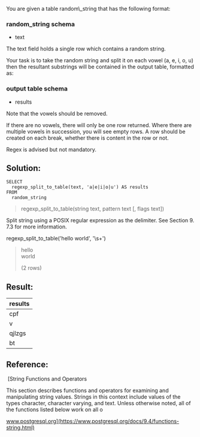 You are given a table random\\\_string that has the following format:

### random\_string schema

-   text

The text field holds a single row which contains a random string.

Your task is to take the random string and split it on each vowel (a, e, i, o, u) then the resultant substrings will be contained in the output table, formatted as:

### output table schema

-   results

Note that the vowels should be removed.

If there are no vowels, there will only be one row returned. Where there are multiple vowels in succession, you will see empty rows. A row should be created on each break, whether there is content in the row or not.

Regex is advised but not mandatory.

## Solution:

```
SELECT 
  regexp_split_to_table(text, 'a|e|i|o|u') AS results 
FROM 
  random_string
```

> regexp\_split\_to\_table(string text, pattern text \[, flags text\])

Split string using a POSIX regular expression as the delimiter. See Section 9.7.3 for more information.

regexp\_split\_to\_table('hello world', '\\s+')

> hello  
> world  
>   
> (2 rows)

## Result:

| results |
| --- |
| cpf |
| v |
| qjlzgs |
| bt |

## Reference:

 [String Functions and Operators

This section describes functions and operators for examining and manipulating string values. Strings in this context include values of the types character, character varying, and text. Unless otherwise noted, all of the functions listed below work on all o

www.postgresql.org](https://www.postgresql.org/docs/9.4/functions-string.html)